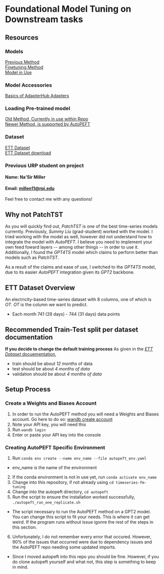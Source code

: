 # Foundational Model Tuning on Downstream tasks
## Resources
### Models
[Previous Method](https://huggingface.co/docs/transformers/en/model_doc/patchtst#transformers.PatchTSTForPrediction)
<br>
[Finetuning Method](https://github.com/cambridgeltl/autopeft)
<br>
[Model in Use](https://github.com/DAMO-DI-ML/NeurIPS2023-One-Fits-All/tree/main/Long-term_Forecasting)

### Model Accessories
[Basics of AdapterHub Adapters](https://docs.adapterhub.ml/contributing/adding_adapters_to_a_model.html)

### Loading Pre-trained model
[Old Method, Currently in use within Repo](https://huggingface.co/transformers/v1.2.0/serialization.html#serialization-best-practices)
<br>
[Newer Method, is supported by AutoPEFT](https://huggingface.co/docs/transformers/serialization)

### Dataset
 [ETT Dataset](https://paperswithcode.com/dataset/ett)
<br>
[ETT Dataset download](https://github.com/zhouhaoyi/ETDataset/tree/main)

### Previous URP student on project
#### Name: Na'Sir Miller
#### Email: millen11@rpi.edu
Feel free to contact me with any questions!

## Why not PatchTST
As you will quickly find out, *PatchTST* is one of the best time-series models currently. Previously, *Summy Liu* (grad-student) worked with the model. I tried working with the model as well, however did not understand how to integrate the model with *AutoPEFT*. I believe you need to implement your own feed foward layers -- among other things -- in order to use it. Additionally, I found the *GPT4TS* model which claims to perform better than models such as *PatchTST*.

As a result of the claims and ease of use, I switched to the *GPT4TS* model, due to its easier *AutoPEFT* integration given its *GPT2* backbone.

## ETT Dataset Overview
An electricity-based time-series dataset with 8 columns, one of which is *OT*. *OT* is the column we want to predict.

* Each month 741 (28 days) - 744 (31 days) data points

## Recommended Train-Test split per dataset documentation
**If you decide to change the default training process**
As given in the [*ETT Dataset* docuementation](https://paperswithcode.com/dataset/ett),
  - train should be about *12 months* of data
  - test should be about *4 months of data*
  - validation should be about *4 months of data*

## Setup Process
### Create a Weights and Biases Account
1. In order to run the AutoPEFT method you will need a Weights and Biases account. Go here to do so: [wandb create account](https://wandb.auth0.com/login?state=hKFo2SB0WXZUc2lvN1BpQVE5ZS1nV0JXOU1xQ1ZZZ0xRRHNvaKFupWxvZ2luo3RpZNkgLWVHQkUxUVlYX1FnLWNzbHAyVlplUU84dDA4Ry1rc0WjY2lk2SBWU001N1VDd1Q5d2JHU3hLdEVER1FISUtBQkhwcHpJdw&client=VSM57UCwT9wbGSxKtEDGQHIKABHppzIw&protocol=oauth2&nonce=QUJfY2hiVVVKdjEzcDJfMQ%3D%3D&redirect_uri=https%3A%2F%2Fapi.wandb.ai%2Foidc%2Fcallback&response_mode=form_post&response_type=id_token&scope=openid%20profile%20email&signup=true)
2. Note your API key, you will need this
3. Run `wandb login`
3. Enter or paste your API key into the console

### Creating AutoPEFT Specific Environment
1. Run `conda env create --name env_name --file autopeft_env.yaml`
* env_name is the name of the environment
2. If the conda environment is not in use yet, run `conda activate env_name`
3. Change into this repository, if not already using `cd timeseries-fm-tuning`
4. Change into the autopeft directory, `cd autopeft`
5. Run the script to ensure the installation worked successfully, `./autopeft_run_one_replicate.sh`
* The script necessary to run the AutoPEFT method on a GPT2 model. You can change this script to fit your needs.
This is where it can get weird. If the program runs without issue igonre the rest of the steps in this section.
6. Unfortunately, I do not remember every error that occured. However, 90% of the issues that occurred were due to dependency issues and the AutoPEFT repo needing some updated imports.
* Since I moved autopeft into this repo you should be fine. However, if you do clone autopeft yourself and what not, this step is something to keep in mind.